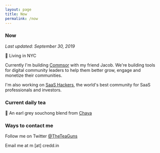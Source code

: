 ```yaml
---
layout: page
title: Now
permalink: /now
---
```

<section>
      <h3>Now</h3>
      <i>Last updated: September 30, 2019</i>
      <p>📍 Living in NYC</p>
      <p>Currently I'm building <a href="https://www.commsor.com">Commsor</a> with my friend Jacob. We're building tools for digital community leaders to help them better grow, engage and monetize their communities.</p>
      <p>I'm also working on <a href="https://www.saashackers.io">SaaS Hackers</a>, the world's best community for SaaS professionals and investors.</p>
</section>
<section>
      <h3>Current daily tea</h3>
      <p>🍵 An earl grey souchong blend from <a href="https://www.chaya.dk/shop/27-sort-aroma-te/367-earl-grey-souchong/">Chaya</a></p>
</section>
<section>
      <h3>Ways to contact me</h3>
      <p>Follow me on Twitter <a href="https://twitter.com/theteaguns">@TheTeaGuns</a></p>
      <p>Email me at m [at] credd.in</p>
</section>